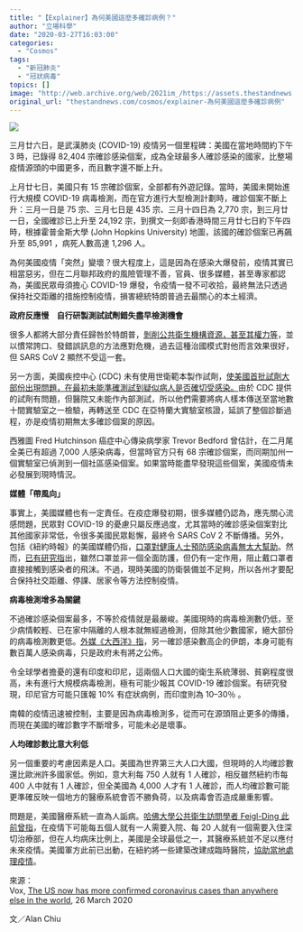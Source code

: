 ```yaml
---
title: "【Explainer】為何美國這麼多確診病例？"
author: "立場科學"
date: "2020-03-27T16:03:00"
categories:
  - "Cosmos"
tags:
  - "新冠肺炎"
  - "冠狀病毒"
topics: []
image: "http://web.archive.org/web/2021im_/https://assets.thestandnews.com/media/photos/Vector20Smart20Object_CWxiS.png"
original_url: "thestandnews.com/cosmos/explainer-為何美國這麼多確診病例"
---
```

![](http://web.archive.org/web/2021im_/https://assets.thestandnews.com/media/photos/Vector20Smart20Object_CWxiS.png)

三月廿六日，是武漢肺炎 (COVID-19) 疫情另一個里程碑：美國在當地時間約下午 3 時，已錄得 82,404 宗確診感染個案，成為全球最多人確診感染的國家，比整場疫情源頭的中國更多，而且數字還不斷上升。

上月廿七日，美國只有 15 宗確診個案，全部都有外遊記錄。當時，美國未開始進行大規模 COVID-19 病毒檢測，而在官方進行大型檢測計劃時，確診個案不斷上升：三月一日是 75 宗、三月七日是 435 宗、三月十四日為 2,770 宗，到三月廿一日，全國確診已上升至 24,192 宗，到撰文一刻即香港時間三月廿七日約下午四時，根據霍普金斯大學 (John Hopkins University) 地圖，該國的確診個案已再飆升至 85,991 ，病死人數高達 1,296 人。

為何美國疫情「突然」變壞？很大程度上，這是因為在感染大爆發前，疫情其實已相當惡劣，但在二月聯邦政府的風險管理不善，官員、很多媒體，甚至專家都認為，美國民眾毋須擔心 COVID-19 爆發，令疫情一發不可收拾，最終無法只透過保持社交距離的措施控制疫情，損害總統特朗普過去最關心的本土經濟。

**政府反應慢　自行研製測試試劑錯失盡早檢測機會**

很多人都將大部分責任歸咎於特朗普，[剝削公共衛生機構資源，甚至其權力等](http://web.archive.org/web/20211229132401/https://www.vox.com/2020/2/25/21150574/trump-coronavirus-cdc-cuts)，並以慣常誇口、發錯誤訊息的方法應對危機，過去這種治國模式對他而言效果很好，但 SARS CoV 2 顯然不受這一套。

另一方面，美國疾控中心 (CDC) 未有使用世衛範本製作試劑，[使美國首批試劑大部份出現問題，在最初未能準確測試到疑似病人是否確切受感染。](../../cosmos/%E6%AD%A6%E6%BC%A2%E8%82%BA%E7%82%8E-%E9%9F%93%E5%9C%8B%E5%BB%A3%E6%B3%9B%E6%AA%A2%E6%B8%AC%E6%88%90%E5%8A%9F%E6%8E%A7%E7%96%AB-%E7%89%B9%E6%9C%97%E6%99%AE%E8%88%87%E6%96%87%E5%9C%A8%E5%AF%85%E9%80%9A%E8%A9%B1-%E8%A6%81%E6%B1%82%E4%BE%9B%E6%87%89%E8%A9%A6%E5%8A%91/)由於 CDC 提供的試劑有問題，但醫院又未能作內部測試，所以他們需要將病人樣本傳送至當地數十間實驗室之一檢驗，再轉送至 CDC 在亞特蘭大實驗室核證，延誤了整個診斷過程，亦是疫情初期無太多確診個案的原因。

西雅圖 Fred Hutchinson 癌症中心傳染病學家 Trevor Bedford 曾估計，在二月尾全美已有超過 7,000 人感染病毒，但當時官方只有 68 宗確診個案，而同期加州一個實驗室已偵測到一個社區感染個案。如果當時能盡早發現這些個案，美國疫情未必發展到現時情況。

**媒體「帶風向」**

事實上，美國媒體也有一定責任。在疫症爆發初期，很多媒體仍認為，應先關心流感問題，民眾對 COVID-19 的憂慮只屬反應過度，尤其當時的確診感染個案對比其他國家非常低，令很多美國民眾鬆懈，最終令 SARS CoV 2 不斷傳播。另外，包括《紐約時報》的美國媒體仍指，[口罩對健康人士預防感染病毒無太大幫助](http://web.archive.org/web/20211229132401/https://www.nytimes.com/article/prepare-for-coronavirus.html)。然而，[已有研究指](http://web.archive.org/web/20211229132401/https://journals.plos.org/plosone/article?id=10.1371/journal.pone.0002618)出，雖然口罩並非一個全面防護，但仍有一定作用，阻止戴口罩者直接接觸到感染者的飛沫。不過，現時美國的防衛裝備並不足夠，所以各州才要配合保持社交距離、停課、居家令等方法控制疫情。

**病毒檢測增多為關鍵**

不過確診感染個案最多，不等於疫情就是最嚴峻。美國現時的病毒檢測數仍低，至少病情較輕、已在家中隔離的人根本就無經過檢測，但除其他少數國家，絕大部份的病毒檢測數更低。[外媒《大西洋》指](http://web.archive.org/web/20211229132401/https://www.theatlantic.com/ideas/archive/2020/03/irans-coronavirus-problem-lot-worse-it-seems/607663/)，另一確診感染數高企的伊朗，本身可能有數百萬人感染病毒，只是政府未有將之公佈。

令全球學者擔憂的還有印度和印尼，這兩個人口大國的衛生系統薄弱、貧窮程度很高，未有進行大規模病毒檢測，極有可能少報其 COVID-19 確診個案。有研究發現，印尼官方可能只匯報 10% 有症狀病例，而印度則為 10–30％ 。

南韓的疫情迅速被控制，主要是因為病毒檢測多，從而可在源頭阻止更多的傳播，而現在美國的確診數字不斷增多，可能未必是壞事。

**人均確診數比意大利低**

另一個重要的考慮因素是人口。美國為世界第三大人口大國，但現時的人均確診數還比歐洲許多國家低。例如，意大利每 750 人就有 1 人確診，相反雖然紐約市每 400 人中就有 1 人確診，但全美國為 4,000 人才有 1 人確診，而人均確診數可能更準確反映一個地方的醫療系統會否不勝負荷，以及病毒會否造成嚴重影響。

問題是，美國醫療系統一直為人詬病。[哈佛大學公共衛生訪問學者 Feigl-Ding 此前曾指](http://web.archive.org/web/20211229132401/https://www.aa.com.tr/en/americas/us-hospitals-not-equipped-for-covid-19-volume-expert/1763858)，在疫情下可能每五個人就有一人需要入院、每 20 人就有一個需要入住深切治療部，但在人均病床比例上，美國是全球最低之一，其醫療系統並不足以應付未來疫情。美國軍方此前已出動，在紐約將一些建築改建成臨時醫院，[協助當地處理疫情](http://web.archive.org/web/20211229132401/https://edition.cnn.com/2020/03/20/politics/military-convert-buildings-hospitals/index.html)。

來源：  
Vox, [The US now has more confirmed coronavirus cases than anywhere else in the world](http://web.archive.org/web/20211229132401/https://www.vox.com/2020/3/26/21194153/us-confirmed-coronavirus-cases-world), 26 March 2020

文／Alan Chiu